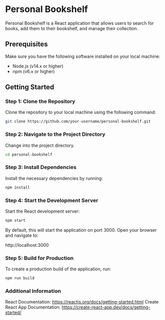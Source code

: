 # Personal Bookshelf

Personal Bookshelf is a React application that allows users to search for books, add them to their bookshelf, and manage their collection.

## Prerequisites

Make sure you have the following software installed on your local machine:

- Node.js (v14.x or higher)
- npm (v6.x or higher)

## Getting Started

### Step 1: Clone the Repository

Clone the repository to your local machine using the following command:

```bash
git clone https://github.com/your-username/personal-bookshelf.git

```

### Step 2: Navigate to the Project Directory

Change into the project directory.

```bash
cd personal-bookshelf

```

### Step 3: Install Dependencies

Install the necessary dependencies by running:

```bash
npm install

```

### Step 4: Start the Development Server

Start the React development server:

```bash
npm start

```

By default, this will start the application on port 3000. Open your browser and navigate to:

http://localhost:3000

### Step 5: Build for Production

To create a production build of the application, run:

```bash
npm run build
```

### Additional Information

React Documentation: https://reactjs.org/docs/getting-started.html
Create React App Documentation: https://create-react-app.dev/docs/getting-started/
